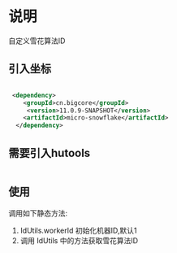 # 说明

自定义雪花算法ID

## 引入坐标
```xml

 <dependency>
    <groupId>cn.bigcore</groupId>
     <version>11.0.9-SNAPSHOT</version>
    <artifactId>micro-snowflake</artifactId>
  </dependency>

```
     
     
     
## 需要引入hutools

```xml


```


## 使用

调用如下静态方法:

1. IdUtils.workerId 初始化机器ID,默认1
2. 调用 IdUtils 中的方法获取雪花算法ID